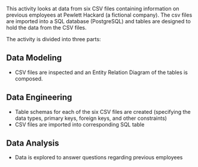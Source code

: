 This activity looks at data from six CSV files containing information on previous employees at Pewlett Hackard (a fictional company). The csv files are imported into a SQL database (PostgreSQL) and tables are designed to hold the data from the CSV files.

The activity is divided into three parts: 

Data Modeling
-
- CSV files are inspected and an Entity Relation Diagram of the tables is composed.

Data Engineering
-
- Table schemas for each of the six CSV files are created (specifying the data types, primary keys, foreign keys, and other constraints)
- CSV files are imported into corresponding SQL table

Data Analysis
-
- Data is explored to answer questions regarding previous employees


